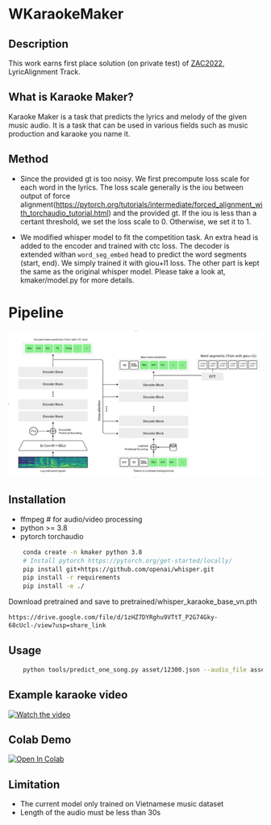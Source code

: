 # WKaraokeMaker
## Description

This work earns first place solution (on private test) of [ZAC2022](https://challenge.zalo.ai/portal/lyric-alignment/final-leaderboard), LyricAlignment Track.

## What is Karaoke Maker?

Karaoke Maker is a task that predicts the lyrics and melody of the given music audio. 
It is a task that can be used in various fields such as music production and karaoke you name it.
## Method
* Since the provided gt is too noisy. We first precompute loss scale for each word in the lyrics. The loss scale generally is the iou between output of force alignment(https://pytorch.org/tutorials/intermediate/forced_alignment_with_torchaudio_tutorial.html) and the provided gt. If the iou is less than a certant threshold, we set the loss scale to 0. Otherwise, we set it to 1.

* We modified whisper model to fit the competition task. An extra head is added to the encoder and trained with ctc loss.
The decoder is extended withan `word_seg_embed` head  to predict the word segments (start, end). We simply trained it with giou+l1 loss. The other part is kept the same as the original whisper model.
Please take a look at, kmaker/model.py for more details.
# Pipeline
![pipeline](asset/pipeline.png)
## Installation
* ffmpeg # for audio/video processing
* python >= 3.8
* pytorch torchaudio

```bash
    conda create -n kmaker python 3.8
    # Install pytorch https://pytorch.org/get-started/locally/
    pip install git+https://github.com/openai/whisper.git 
    pip install -r requirements
    pip install -e ./
```
Download pretrained and save to pretrained/whisper_karaoke_base_vn.pth
```
https://drive.google.com/file/d/1zHZ7DYRghu9VTtT_P2G74Gky-68cUcl-/view?usp=share_link
```
## Usage
```bash
    python tools/predict_one_song.py asset/12300.json --audio_file asset/12300.mp3 --output_file output/12300.mp4
```

## Example karaoke video
[![Watch the video](./asset/demo.png)](https://youtu.be/16RjtOygs7o)


## Colab Demo
[![Open In Colab](https://colab.research.google.com/assets/colab-badge.svg)](https://colab.research.google.com/drive/1lDnOOu1sVjz47yIkyDrmZiBDG0ydrSMx#scrollTo=mcOq0HfMxA87)


## Limitation
* The current model only trained on Vietnamese music dataset
* Length of the audio must be less than 30s
